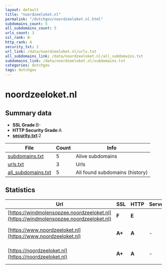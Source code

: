 ```yaml
---
layout: default
title: "noordzeeloket.nl"
permalink: "/dutchgov/noordzeeloket.nl.html"
subdomains_count: 5
all_subdomains_count: 5
urls_count: 3
ssl_rank: B-
http_rank: A
security_txt: 2
url_link: /data/noordzeeloket.nl/urls.txt
all_subdomains_link: /data/noordzeeloket.nl/all_subdomains.txt
subdomains_link: /data/noordzeeloket.nl/subdomains.txt
categories: dutchgov
tags: dutchgov
---
```



# noordzeeloket.nl
## Summary data


 - **SSL Grade**:B-
 - **HTTP Security Grade**:A
 - **[security.txt](https://www.digitaleoverheid.nl/nieuws/standaard-security-txt-nu-verplicht-voor-overheid/)**:2


| File       | Count | Info |
|------------|-------|------|
|[subdomains.txt](/DutchGovScope/data/noordzeeloket.nl/subdomains.txt)|5|Alive subdomains|
|[urls.txt](/DutchGovScope/data/noordzeeloket.nl/urls.txt)|3|Urls|
|[all_subdomains.txt](/DutchGovScope/data/noordzeeloket.nl/all_subdomains.txt)|5|All found subdomains (history)|


## Statistics


| Url | SSL | HTTP | Server | Cookie | HSTS | CORS | CTO | CSP | XFO | XXP | RP |FP| Tech |Title |
|--------|-------|-------|------|------|------|------|------|------|------|------|------|------|------|------|
|[https://windmolensopzee.noordzeeloket.nl](https://windmolensopzee.noordzeeloket.nl)| **F**| **E**|| | | | | | | | :white_check_mark: | ||Microsoft Azure...|
|[https://www.noordzeeloket.nl](https://www.noordzeeloket.nl)| **A+**| **A**|-| |:white_check_mark: | | | :white_check_mark:| :white_check_mark: | :white_check_mark: | :white_check_mark: | |HSTS Microsoft ASP.NET:-|Home - Noordzeel...|
|[https://noordzeeloket.nl](https://noordzeeloket.nl)| **A+**| **A**|-| |:white_check_mark: | | | :white_check_mark:| :white_check_mark: | :white_check_mark: | :white_check_mark: | |HSTS Microsoft ASP.NET:-|Object moved|

